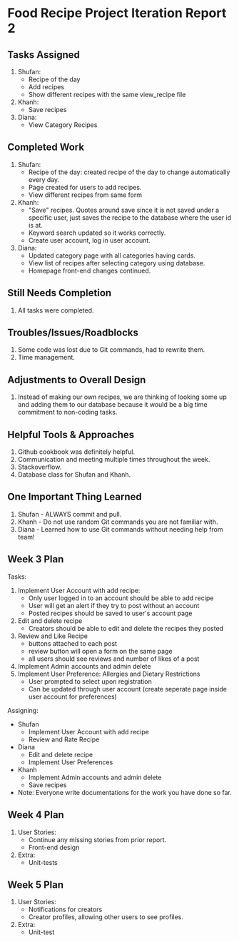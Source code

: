 # Food Recipe Project Iteration Report 2

Tasks Assigned
----------------
1. Shufan:
   - Recipe of the day
   - Add recipes 
   - Show different recipes with the same view_recipe file
2. Khanh:   
   - Save recipes
3. Diana:
   - View Category Recipes

Completed Work
----------------
1. Shufan:
   - Recipe of the day: created recipe of the day to change automatically every day.
   - Page created for users to add recipes.
   - View different recipes from same form
2. Khanh:
   - "Save" recipes. Quotes around save since it is not saved under a specific user, just saves the recipe to the database where the user id is at.
   - Keyword search updated so it works correctly.
   - Create user account, log in user account.
3. Diana:
   - Updated category page with all categories having cards.
   - View list of recipes after selecting category using database.
   - Homepage front-end changes continued.

Still Needs Completion
----------------
1. All tasks were completed.

Troubles/Issues/Roadblocks
----------------
1. Some code was lost due to Git commands, had to rewrite them.
2. Time management.

Adjustments to Overall Design
----------------
1. Instead of making our own recipes, we are thinking of looking some up and adding them to our database because it would be a big time commitment to non-coding tasks.

Helpful Tools & Approaches
----------------
1. Github cookbook was definitely helpful.
2. Communication and meeting multiple times throughout the week.
3. Stackoverflow.
4. Database class for Shufan and Khanh.

One Important Thing Learned
----------------
1. Shufan - ALWAYS commit and pull.
2. Khanh - Do not use random Git commands you are not familiar with.
3. Diana - Learned how to use Git commands without needing help from team!

Week 3 Plan
----------------
Tasks:
1. Implement User Account with add recipe:
   - Only user logged in to an account should be able to add recipe
   - User will get an alert if they try to post without an account
   - Posted recipes should be saved to user's account page
2. Edit and delete recipe
   - Creators should be able to edit and delete the recipes they posted
4. Review and Like Recipe
   - buttons attached to each post
   - review button will open a form on the same page
   - all users should see reviews and number of likes of a post
5. Implement Admin accounts and admin delete
6. Implement User Preference: Allergies and Dietary Restrictions
    - User prompted to select upon registration
    - Can be updated through user account (create seperate page inside user account for preferences)

Assigning:
   - Shufan
     - Implement User Account with add recipe
     - Review and Rate Recipe
   - Diana
     - Edit and delete recipe
     - Implement User Preferences
   - Khanh
     - Implement Admin accounts and admin delete
     - Save recipes
   - Note: Everyone write documentations for the work you have done so far.

Week 4 Plan
----------------
1. User Stories:
   - Continue any missing stories from prior report.
   - Front-end design
2. Extra:
   - Unit-tests

Week 5 Plan
----------------
1. User Stories:
   - Notifications for creators
   - Creator profiles, allowing other users to see profiles.
2. Extra:
   - Unit-test
    
